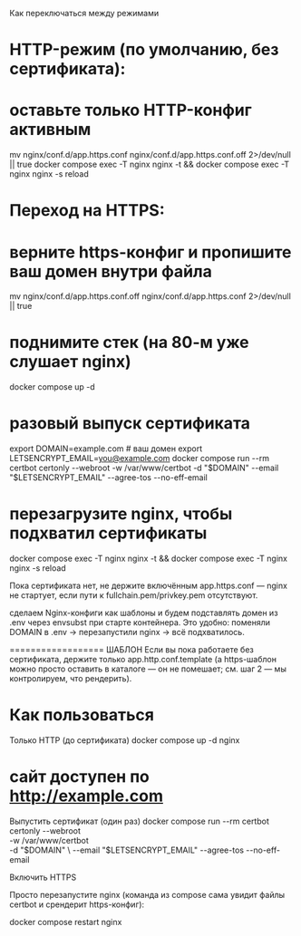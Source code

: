 Как переключаться между режимами

# HTTP-режим (по умолчанию, без сертификата):

# оставьте только HTTP-конфиг активным
mv nginx/conf.d/app.https.conf nginx/conf.d/app.https.conf.off 2>/dev/null || true
docker compose exec -T nginx nginx -t && docker compose exec -T nginx nginx -s reload

# Переход на HTTPS:

# верните https-конфиг и пропишите ваш домен внутри файла
mv nginx/conf.d/app.https.conf.off nginx/conf.d/app.https.conf 2>/dev/null || true

# поднимите стек (на 80-м уже слушает nginx)
docker compose up -d

# разовый выпуск сертификата
export DOMAIN=example.com   # ваш домен
export LETSENCRYPT_EMAIL=you@example.com
docker compose run --rm certbot certonly --webroot -w /var/www/certbot -d "$DOMAIN" --email "$LETSENCRYPT_EMAIL" --agree-tos --no-eff-email

# перезагрузите nginx, чтобы подхватил сертификаты
docker compose exec -T nginx nginx -t && docker compose exec -T nginx nginx -s reload


Пока сертификата нет, не держите включённым app.https.conf — nginx не стартует, если пути к fullchain.pem/privkey.pem отсутствуют.


сделаем Nginx-конфиги как шаблоны и будем подставлять домен из .env через envsubst при старте контейнера. Это удобно: поменяли DOMAIN в .env → перезапустили nginx → всё подхватилось.

==================
ШАБЛОН
Если вы пока работаете без сертификата, держите только app.http.conf.template (а https-шаблон можно просто оставить в каталоге — он не помешает; см. шаг 2 — мы контролируем, что рендерить).

# Как пользоваться
Только HTTP (до сертификата)
docker compose up -d nginx
# сайт доступен по http://example.com

Выпустить сертификат (один раз)
docker compose run --rm certbot certonly --webroot \
  -w /var/www/certbot \
  -d "$DOMAIN" \
  --email "$LETSENCRYPT_EMAIL" --agree-tos --no-eff-email

Включить HTTPS

Просто перезапустите nginx (команда из compose сама увидит файлы certbot и срендерит https-конфиг):

docker compose restart nginx
